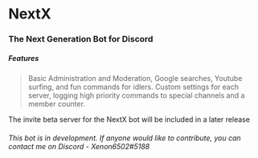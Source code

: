 # NextX

### The Next Generation Bot for Discord

##### Features

> Basic Administration and Moderation, Google searches, Youtube surfing, and fun commands for idlers. Custom settings for each server, logging high priority commands to special channels and a member counter.

The invite beta server for the NextX bot will be included in a later release

###### This bot is in development. If anyone would like to contribute, you can contact me on Discord - Xenon6502#5188
